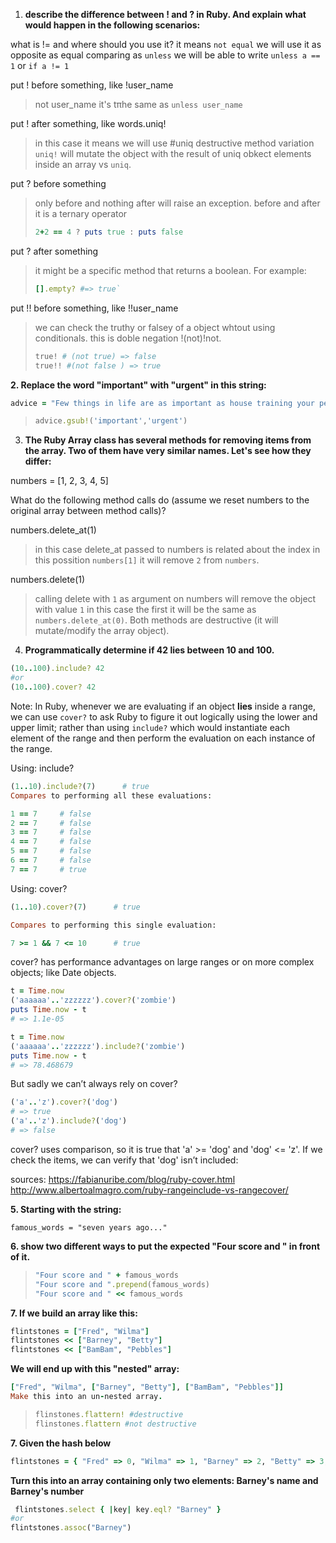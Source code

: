 
1. **describe the difference between ! and ? in Ruby. And explain what would happen in the following scenarios:**

what is != and where should you use it?
it means `not equal` we will use it as opposite as equal comparing as `unless`
we will be able to write `unless a == 1` or `if a != 1`

put ! before something, like !user_name
> not user_name it's tπhe same as `unless user_name`

put ! after something, like words.uniq!
> in this case it means we will use #uniq destructive method variation `uniq!` will mutate the object with the result of uniq obkect elements inside an array vs `uniq`.

put ? before something
> only before and nothing after will raise an exception.
> before and after it is a ternary operator
>```ruby
> 2+2 == 4 ? puts true : puts false
>```

put ? after something
> it might be a specific method that returns a boolean. For example:
>```ruby
> [].empty? #=> true`
> ```

put !! before something, like !!user_name
> we can check the truthy or falsey of a object whtout using conditionals.
>this is  doble negation !(not)!not.
>```ruby
> true! # (not true) => false
> true!! #(not false ) => true
>```


**2. Replace the word "important" with "urgent" in this string:**

```ruby
advice = "Few things in life are as important as house training your pet dinosaur."
```
> ```ruby
> advice.gsub!('important','urgent')
> ```


3. **The Ruby Array class has several methods for removing items from the array. Two of them have very similar names. Let's see how they differ:**

numbers = [1, 2, 3, 4, 5]

What do the following method calls do (assume we reset numbers to the original array between method calls)?

numbers.delete_at(1)
> in this case delete_at passed to numbers is related about the index in this possition `numbers[1]` it will remove `2` from `numbers`.

numbers.delete(1)
> calling delete with `1` as argument on numbers will remove the
object with value `1` in this case the first it will be the same as `numbers.delete_at(0)`.
Both methods are destructive (it will mutate/modify the array object).


4. **Programmatically determine if 42 lies between 10 and 100.**
```ruby
(10..100).include? 42
#or
(10..100).cover? 42
```

Note:
In Ruby, whenever we are evaluating if an object **lies** inside a range, we can use  `cover?` to ask Ruby to figure it out logically using the lower and upper limit; rather than using `include?` which would instantiate each element of the range and then perform the evaluation on each instance of the range.

Using: include?
```ruby
(1..10).include?(7)      # true
Compares to performing all these evaluations:

1 == 7     # false
2 == 7     # false
3 == 7     # false
4 == 7     # false
5 == 7     # false
6 == 7     # false
7 == 7     # true
```

Using: cover?
```ruby
(1..10).cover?(7)      # true

Compares to performing this single evaluation:

7 >= 1 && 7 <= 10      # true
```
cover? has performance advantages on large ranges or on more complex objects; like Date objects.

```ruby
t = Time.now
('aaaaaa'..'zzzzzz').cover?('zombie')
puts Time.now - t
# => 1.1e-05

t = Time.now
('aaaaaa'..'zzzzzz').include?('zombie') 
puts Time.now - t
# => 78.468679
```

But sadly we can’t always rely on cover?

```ruby
('a'..'z').cover?('dog')
# => true
('a'..'z').include?('dog')
# => false
```

cover? uses comparison, so it is true that 'a' >= 'dog' and 'dog' <= 'z'. If we check the items, we can verify that 'dog' isn’t included:

sources: 
https://fabianuribe.com/blog/ruby-cover.html
http://www.albertoalmagro.com/ruby-rangeinclude-vs-rangecover/

**5. Starting with the string:**

`famous_words = "seven years ago..."`

**6. show two different ways to put the expected "Four score and " in front of it.**

>```ruby
>"Four score and " + famous_words
>"Four score and ".prepend(famous_words)
>"Four score and " << famous_words
>```


**7. If we build an array like this:**

```ruby
flintstones = ["Fred", "Wilma"]
flintstones << ["Barney", "Betty"]
flintstones << ["BamBam", "Pebbles"]
```
**We will end up with this "nested" array:**

```ruby
["Fred", "Wilma", ["Barney", "Betty"], ["BamBam", "Pebbles"]]
Make this into an un-nested array.
```

>```ruby
> flinstones.flattern! #destructive
> flinstones.flattern #not destructive
>```


**7. Given the hash below**

```ruby
flintstones = { "Fred" => 0, "Wilma" => 1, "Barney" => 2, "Betty" => 3, "BamBam" => 4, "Pebbles" => 5 }
```

**Turn this into an array containing only two elements: Barney's name and Barney's number**

```ruby
 flintstones.select { |key| key.eql? "Barney" }
#or
flintstones.assoc("Barney")
```